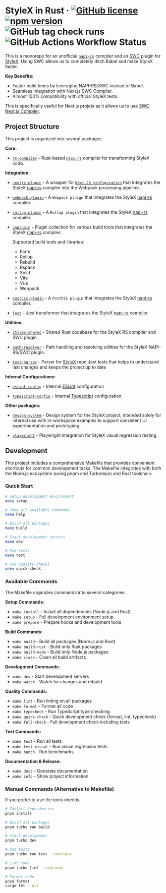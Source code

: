 # StyleX in Rust &middot; [![GitHub license](https://img.shields.io/badge/license-MIT-green.svg)](https://github.com/Dwlad90/stylex-swc-plugin/blob/develop/LICENSE) [![npm version](https://img.shields.io/npm/v/@stylexswc/rs-compiler.svg?style=flat)](https://www.npmjs.com/package/@stylexswc/rs-compiler) ![GitHub tag check runs](https://img.shields.io/github/check-runs/Dwlad90/stylex-swc-plugin/0.10.4?label=Release%20status) ![GitHub Actions Workflow Status](https://img.shields.io/github/actions/workflow/status/Dwlad90/stylex-swc-plugin/pr-validation.yml?branch=develop&label=Project%20Health)

This is a monorepo for an unofficial [`napi-rs`](https://napi.rs/) compiler and
an [SWC](https://swc.rs/) plugin for
[StyleX](https://github.com/facebook/stylex). Using SWC allows us to completely
ditch Babel and make StyleX faster.

**Key Benefits:**

- Faster build times by leveraging NAPI-RS/SWC instead of Babel.
- Seamless integration with Next.js SWC Compiler.
- Almost 100% compatibility with official StyleX tests.

This is specifically useful for Next.js projets as it allows us to use
[SWC Next.js Compiler](https://nextjs.org/docs/architecture/nextjs-compiler).

## Project Structure

This project is organized into several packages:

**Core:**

- [`rs-compiler`](./crates/stylex-rs-compiler) - Rust-based
  [`napi-rs`](https://napi.rs/) compiler for transforming StyleX code.

**Integration:**

- [`nextjs-plugin`](./packages/nextjs-plugin) - A wrapper for
  [`Next.JS configuration`](https://nextjs.org/docs/app/api-reference/next-config-js)
  that integrates the StyleX [napi-rs](https://napi.rs/) compiler into the
  Webpack processing pipeline.

- [`webpack-plugin`](./packages/webpack-plugin) - A `Webpack pluign` that
  integrates the StyleX [napi-rs](https://napi.rs/) compiler.

- [`rollup-plugin`](./packages/rollup-plugin) - A `Rollup plugin` that
  integrates the StyleX [napi-rs](https://napi.rs/) compiler.

- [`unplugin`](./packages/unplugin) - Plugin collection for various build tools
  that integrates the StyleX [napi-rs](https://napi.rs/) compiler.

  Supported build tools and libraries:

  - Farm
  - Rollup
  - Rsbuild
  - Rspack
  - Solid
  - Vite
  - Vue
  - Webpack

- [`postcss-plugin`](./packages/postcss-plugin) - A `PostCSS plugin` that
  integrates the StyleX [napi-rs](https://napi.rs/) compiler.

- [`jest`](./packages/jest) - Jest transformer that integrates the StyleX
  [napi-rs](https://napi.rs/) compiler.

**Utilities:**

- [`stylex-shared`](./crates/stylex-shared) - Shared Rust codebase for the
  StyleX RS compiler and SWC plugin.

- [`path-resolver`](./crates/stylex-path-resolver) - Path handling and resolving
  utilities for the StyleX NAPI-RS/SWC plugin.

- [`test-parser`](./crates/stylex-test-parser) - Parser for
  [StyleX](https://github.com/facebook/stylex) repo Jest tests that helps to
  understand last changes and keeps the project up to date

**Internal Configurations:**

- [`eslint-config`](./packages/eslint-config) - Internal
  [ESLint](https://eslint.org/) configuration

- [`typescript-config`](./packages/typescript-config) - Internal
  [Typescript](https://www.typescriptlang.org/docs/handbook/tsconfig-json.htm)
  configuration

**Other packages:**

- [`design-system`](./packages/design-system) - Design system for the StyleX
  project, intended solely for internal use with in-workspace examples to
  support consistent UI experimentation and prototyping.

- [`playwright`](./packages/playwright) - Playwright integration for StyleX
  visual regression testing.

## Development

This project includes a comprehensive Makefile that provides convenient shortcuts for common development tasks. The Makefile integrates with both the Node.js ecosystem (using pnpm and Turborepo) and Rust toolchain.

### Quick Start

```bash
# Setup development environment
make setup

# Show all available commands
make help

# Build all packages
make build

# Start development servers
make dev

# Run tests
make test

# Run quality checks
make quick-check
```

### Available Commands

The Makefile organizes commands into several categories:

**Setup Commands:**

- `make install` - Install all dependencies (Node.js and Rust)
- `make setup` - Full development environment setup
- `make prepare` - Prepare hooks and development tools

**Build Commands:**

- `make build` - Build all packages (Node.js and Rust)
- `make build-rust` - Build only Rust packages
- `make build-node` - Build only Node.js packages
- `make clean` - Clean all build artifacts

**Development Commands:**

- `make dev` - Start development servers
- `make watch` - Watch for changes and rebuild

**Quality Commands:**

- `make lint` - Run linting on all packages
- `make format` - Format all code
- `make typecheck` - Run TypeScript type checking
- `make quick-check` - Quick development check (format, lint, typecheck)
- `make full-check` - Full development check including tests

**Test Commands:**

- `make test` - Run all tests
- `make test-visual` - Run visual regression tests
- `make bench` - Run benchmarks

**Documentation & Release:**

- `make docs` - Generate documentation
- `make info` - Show project information

### Manual Commands (Alternative to Makefile)

If you prefer to use the tools directly:

```bash
# Install dependencies
pnpm install

# Build all packages
pnpm turbo run build

# Start development
pnpm turbo dev

# Run tests
pnpm turbo run test --continue

# Lint code
pnpm turbo lint --continue

# Format code
pnpm format
cargo fmt --all
```
